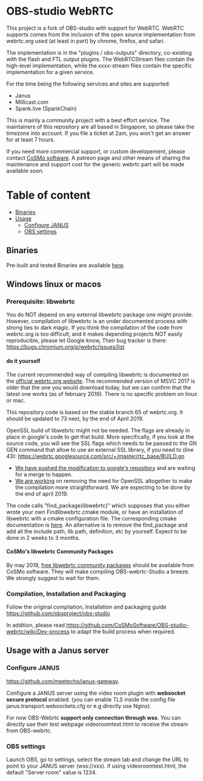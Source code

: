 
# OBS-studio WebRTC

This project is a fork of OBS-studio with support for WebRTC. WebRTC supports comes from the inclusion of the open source implementation from webrtc.org used (at least in part) by chrome, firefox, and safari.

The implementation is in the "plugins / obs-outputs" directory, co-existing with the flash and FTL output plugins. The WebRTCStream files contain the high-level implementation, while the xxxx-stream files contain the specific implementation for a given service.

For the time being the following services and sites are supported:
- Janus
- Millicast.com
- Spank.live (SpankChain)

This is mainly a community project with a best effort service. The maintainers of this repository are all based in Singapore, so please take the timezone into account. If you file a ticket at 2am, you won't get an answer for at least 7 hours.

If you need more commercial support, or custom developement, please contact [CoSMo software](http://www.cosmosoftware.io/contact.html). A patreon page and other means of sharing the maintenance and support cost for the generic webrtc part will be made available soon.

# Table of content

- [Binaries](#binaries)
- [Usage](#usage)
  * [Configure JANUS](#configure-janus)
  * [OBS settings](#obs-settings)

## Binaries

Pre-built and tested Binaries are available [here](https://github.com/CoSMoSoftware/OBS-studio-webrtc/releases).

## Windows linux or macos

### Prerequisite: libwebrtc

You do NOT depend on any external libwebrtc package one might provide. However, compilation of libwebrtc is an under documented process with strong ties to dark magic. If you think the compilation of the code from webrtc.org is too difficult, and it makes depending projects NOT easily reproducible, please let Google know, Their bug tracker is there:
https://bugs.chromium.org/p/webrtc/issues/list

#### do it yourself

The current recommended way of compiling libwebrtc is documented on the [official webrtc.org website](https://webrtc.org/native-code/development/prerequisite-sw/). The recommended version of MSVC 2017 is older that the one you would download today, but we can confirm that the latest one works (as of february 2019). There is no specific problem on linux or mac.

This repository code is based on the stable branch 65 of webrtc.org. It should be updated to 73 next, by the end of April 2019.

OpenSSL build of libwebrtc might not be needed.  The flags are already in place in google's code to get that build. More specifically, if you look at the source code, you will see the SSL flags which needs to be passed to the GN GEN command that allow to use an external SSL library, if you need to (line 43): https://webrtc.googlesource.com/src/+/master/rtc_base/BUILD.gn
  * [We have pushed the modification to google's repository](https://bugs.chromium.org/p/webrtc/issues/detail?id=10160) and are waiting for a merge to happen.
  * [We are working](https://github.com/CoSMoSoftware/OBS-studio-webrtc/issues/63) on removing the need for OpenSSL altogether to make the compilation more straightforward. We are expecting to be done by the end of april 2019.

The code calls "find_package(libwebrtc)" which supposes that you either wrote your own Findlibwebrtc.cmake module, or have an installation of libwebrtc with a cmake configuration file. The corresponding cmake documentation is [here](https://cmake.org/cmake/help/v3.13/manual/cmake-developer.7.html#find-modules). An alternative is to remove the find_package and add all the include path, lib path, definition, etc by yourself. Expect to be done in 2 weeks to 3 months.

#### CoSMo's libwebrtc Community Packages

By may 2019, [free libwebrtc community packages](https://www.cosmosoftware.io/products/libwebrtc-packages) should be available from CoSMo software. They will make compiling OBS-webrtc-Studio a breeze. We strongly suggest to wait for them.

### Compilation, Installation and Packaging

Follow the original compilation, Installation and packaging guide https://github.com/obsproject/obs-studio

In addition, please read https://github.com/CoSMoSoftware/OBS-studio-webrtc/wiki/Dev-process to adapt the build process when required.

## Usage with a Janus server

### Configure JANUS

https://github.com/meetecho/janus-gateway.

Configure a JANUS server using the video room plugin with **websocket secure protocol** enabled. (you can enable TLS inside the config file janus.transport.websockets.cfg or e.g directly use Nginx).

For now OBS-Webrtc **support only connection through wss**. 
You can directly use their test webpage videoroomtest.html to receive the stream from OBS-webrtc.

### OBS settings

Launch OBS, go to settings, select the stream tab and change the URL to point to your JANUS server (wss://xxx). if using videoroomtest.html, the default "Server room" value is 1234.
